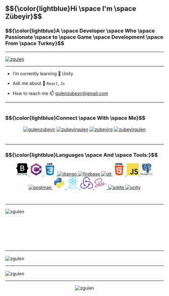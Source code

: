 

<h2 size= "2">$${\color{lightblue}Hi \space I'm \space Zübeyir}$$ </h2>
<h3 align="left">$${\color{lightblue}A \space Developer \space Who \space Passionate \space to \space Game \space Development \space From \space Turkey}$$</h3>
<hr>
<p align="left"> <a href="https://github.com/ryo-ma/github-profile-trophy"><img src="https://github-profile-trophy.vercel.app/?username=zgulen" alt="zgulen" /></a> </p>
<hr >

- I’m currently learning 🌱 Unity

- Ask me about 💬 `React`, `Js`

- How to reach me 📫 gulenzubeyir@gmail.com
</p>
<hr>
<h1></h1>
<h3 align="left">$${\color{lightblue}Connect \space With \space Me}$$</h3>
<p align="center">
<a href="https://twitter.com/gulenzubeyir" target="blank"><img align="center" src="https://raw.githubusercontent.com/rahuldkjain/github-profile-readme-generator/master/src/images/icons/Social/twitter.svg" alt="gulenzubeyir" height="30" width="40" /></a>
<a href="https://linkedin.com/in/zubeyirgulen" target="blank"><img align="center" src="https://raw.githubusercontent.com/rahuldkjain/github-profile-readme-generator/master/src/images/icons/Social/linked-in-alt.svg" alt="zubeyirgulen" height="30" width="40" /></a>
<a href="https://fb.com/zubeyirg" target="blank"><img align="center" src="https://raw.githubusercontent.com/rahuldkjain/github-profile-readme-generator/master/src/images/icons/Social/facebook.svg" alt="zubeyirg" height="30" width="40" /></a>
<a href="https://instagram.com/zubeyirgulen" target="blank"><img align="center" src="https://raw.githubusercontent.com/rahuldkjain/github-profile-readme-generator/master/src/images/icons/Social/instagram.svg" alt="zubeyirgulen" height="30" width="40" /></a>
</p>
<h1></h1>
<hr>

<h3 align="left">$${\color{lightblue}Languages \space And \space Tools:}$$</h3>
<p align="center"> <a href="https://getbootstrap.com" target="_blank" rel="noreferrer"><img src="https://raw.githubusercontent.com/devicons/devicon/master/icons/bootstrap/bootstrap-plain-wordmark.svg" alt="bootstrap" width="40" height="40"/> </a> <a href="https://www.w3schools.com/cs/" target="_blank" rel="noreferrer"> <img src="https://raw.githubusercontent.com/devicons/devicon/master/icons/csharp/csharp-original.svg" alt="csharp" width="40" height="40"/> </a> <a href="https://www.w3schools.com/css/" target="_blank" rel="noreferrer"> <img src="https://raw.githubusercontent.com/devicons/devicon/master/icons/css3/css3-original-wordmark.svg" alt="css3" width="40" height="40"/> </a> <a href="https://www.djangoproject.com/" target="_blank" rel="noreferrer"> <img src="https://cdn.worldvectorlogo.com/logos/django.svg" alt="django" width="40" height="40"/> </a> <a href="https://firebase.google.com/" target="_blank" rel="noreferrer"> <img src="https://www.vectorlogo.zone/logos/firebase/firebase-icon.svg" alt="firebase" width="40" height="40"/> </a> <a href="https://git-scm.com/" target="_blank" rel="noreferrer"> <img src="https://www.vectorlogo.zone/logos/git-scm/git-scm-icon.svg" alt="git" width="40" height="40"/> </a> <a href="https://www.w3.org/html/" target="_blank" rel="noreferrer"> <img src="https://raw.githubusercontent.com/devicons/devicon/master/icons/html5/html5-original-wordmark.svg" alt="html5" width="40" height="40"/> </a> <a href="https://developer.mozilla.org/en-US/docs/Web/JavaScript" target="_blank" rel="noreferrer"> <img src="https://raw.githubusercontent.com/devicons/devicon/master/icons/javascript/javascript-original.svg" alt="javascript" width="40" height="40"/> </a> <a href="https://www.postgresql.org" target="_blank" rel="noreferrer"> <img src="https://raw.githubusercontent.com/devicons/devicon/master/icons/postgresql/postgresql-original-wordmark.svg" alt="postgresql" width="40" height="40"/> </a> <a href="https://postman.com" target="_blank" rel="noreferrer"> <img src="https://www.vectorlogo.zone/logos/getpostman/getpostman-icon.svg" alt="postman" width="40" height="40"/> </a> <a href="https://www.python.org" target="_blank" rel="noreferrer"> <img src="https://raw.githubusercontent.com/devicons/devicon/master/icons/python/python-original.svg" alt="python" width="40" height="40"/> </a> <a href="https://reactjs.org/" target="_blank" rel="noreferrer"> <img src="https://raw.githubusercontent.com/devicons/devicon/master/icons/react/react-original-wordmark.svg" alt="react" width="40" height="40"/> </a> <a href="https://redux.js.org" target="_blank" rel="noreferrer"> <img src="https://raw.githubusercontent.com/devicons/devicon/master/icons/redux/redux-original.svg" alt="redux" width="40" height="40"/> </a> <a href="https://sass-lang.com" target="_blank" rel="noreferrer"> <img src="https://raw.githubusercontent.com/devicons/devicon/master/icons/sass/sass-original.svg" alt="sass" width="40" height="40"/> </a> <a href="https://www.sqlite.org/" target="_blank" rel="noreferrer"> <img src="https://www.vectorlogo.zone/logos/sqlite/sqlite-icon.svg" alt="sqlite" width="40" height="40"/> </a> <a href="https://unity.com/" target="_blank" rel="noreferrer"> <img src="https://www.vectorlogo.zone/logos/unity3d/unity3d-icon.svg" alt="unity" width="40" height="40"/> </a> </p><br/>

<hr>
<p><img align="left" src="https://github-readme-stats.vercel.app/api/top-langs?username=zgulen&show_icons=true&locale=en&layout=compact" alt="zgulen" /></p>
<br /><br /><br /><br /><br /><br /><br /><hr>
<p><img align="center" src="https://github-readme-stats.vercel.app/api?username=zgulen&show_icons=true&locale=en" alt="zgulen" /></p>
<hr>
<p><img align="center" src="https://github-readme-streak-stats.herokuapp.com/?user=zgulen&" alt="zgulen" /></p>
<hr>
<p align="center"> <img src="https://komarev.com/ghpvc/?username=zgulen&label=Profile%20views&color=0e75b6&style=flat" alt="zgulen" /> </p>
